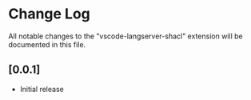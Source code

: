 # Change Log
All notable changes to the "vscode-langserver-shacl" extension will be documented in this file.

## [0.0.1]
- Initial release
